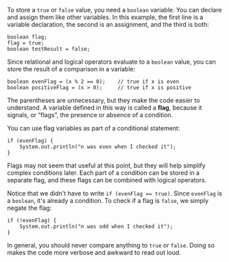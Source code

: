 To store a `true` or `false` value, you need a `boolean` variable. You can declare and assign them like other variables. In this example, the first line is a variable declaration, the second is an assignment, and the third is both:

```code
boolean flag;
flag = true;
boolean testResult = false;
```


Since relational and logical operators evaluate to a `boolean` value, you can store the result of a comparison in a variable:

```code
boolean evenFlag = (x % 2 == 0);    // true if x is even
boolean positiveFlag = (x > 0);     // true if x is positive
```


The parentheses are unnecessary, but they make the code easier to understand. A variable defined in this way is called a **flag**, because it signals, or “flags”, the presence or absence of a condition.

You can use flag variables as part of a conditional statement:

```code
if (evenFlag) {
    System.out.println("n was even when I checked it");
}
```

Flags may not seem that useful at this point, but they will help simplify complex conditions later. Each part of a condition can be stored in a separate flag, and these flags can be combined with logical operators.

Notice that we didn't have to write  `if (evenFlag == true)`. Since `evenFlag` is a `boolean`, it's already a condition. To check if a flag is `false`, we simply negate the flag:

```code
if (!evenFlag) {
    System.out.println("n was odd when I checked it");
}
```

In general, you should never compare anything to `true` or `false`. Doing so makes the code more verbose and awkward to read out loud.